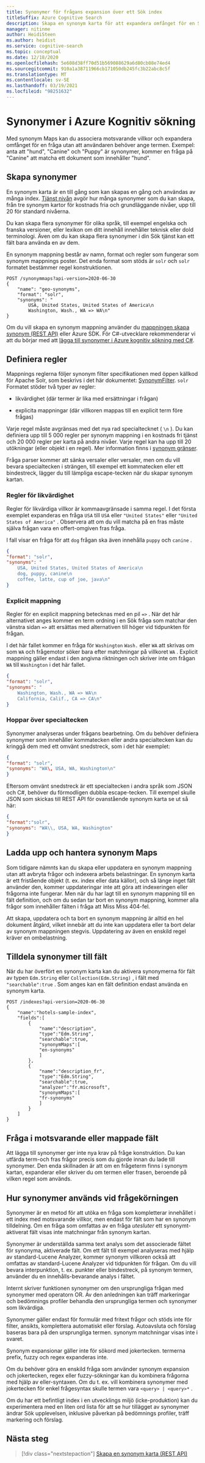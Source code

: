 ```yaml
---
title: Synonymer för frågans expansion över ett Sök index
titleSuffix: Azure Cognitive Search
description: Skapa en synonym karta för att expandera omfånget för en Sök fråga på ett Azure Kognitiv sökning-index. Omfattningen utökas för att inkludera motsvarande termer som du anger i en lista.
manager: nitinme
author: HeidiSteen
ms.author: heidist
ms.service: cognitive-search
ms.topic: conceptual
ms.date: 12/18/2020
ms.openlocfilehash: 5e608d38ff70d51b569088629a6d80cb08e74ed4
ms.sourcegitcommit: 910a1a38711966cb171050db245fc3b22abc8c5f
ms.translationtype: MT
ms.contentlocale: sv-SE
ms.lasthandoff: 03/19/2021
ms.locfileid: "98251632"
---
```

# <a name="synonyms-in-azure-cognitive-search"></a>Synonymer i Azure Kognitiv sökning

Med synonym Maps kan du associera motsvarande villkor och expandera omfånget för en fråga utan att användaren behöver ange termen. Exempel: anta att "hund", "Canine" och "Puppy" är synonymer, kommer en fråga på "Canine" att matcha ett dokument som innehåller "hund".

## <a name="create-synonyms"></a>Skapa synonymer

En synonym karta är en till gång som kan skapas en gång och användas av många index. [Tjänst nivån](search-limits-quotas-capacity.md#synonym-limits) avgör hur många synonymer som du kan skapa, från tre synonym kartor för kostnads fria och grundläggande nivåer, upp till 20 för standard nivåerna. 

Du kan skapa flera synonymer för olika språk, till exempel engelska och franska versioner, eller lexikon om ditt innehåll innehåller teknisk eller dold terminologi. Även om du kan skapa flera synonymer i din Sök tjänst kan ett fält bara använda en av dem.

En synonym mappning består av namn, format och regler som fungerar som synonym mappnings poster. Det enda format som stöds är `solr` och `solr` formatet bestämmer regel konstruktionen.

```http
POST /synonymmaps?api-version=2020-06-30
{
    "name": "geo-synonyms",
    "format": "solr",
    "synonyms": "
        USA, United States, United States of America\n
        Washington, Wash., WA => WA\n"
}
```

Om du vill skapa en synonym mappning använder du [mappningen skapa synonym (REST API)](/rest/api/searchservice/create-synonym-map) eller Azure SDK. För C#-utvecklare rekommenderar vi att du börjar med att [lägga till synonymer i Azure kognitiv sökning med C#](search-synonyms-tutorial-sdk.md).

## <a name="define-rules"></a>Definiera regler

Mappnings reglerna följer synonym filter specifikationen med öppen källkod för Apache Solr, som beskrivs i det här dokumentet: [SynonymFilter](https://cwiki.apache.org/confluence/display/solr/Filter+Descriptions#FilterDescriptions-SynonymFilter). `solr` Formatet stöder två typer av regler:

+ likvärdighet (där termer är lika med ersättningar i frågan)

+ explicita mappningar (där villkoren mappas till en explicit term före frågas)

Varje regel måste avgränsas med det nya rad specialtecknet ( `\n` ). Du kan definiera upp till 5 000 regler per synonym mappning i en kostnads fri tjänst och 20 000 regler per karta på andra nivåer. Varje regel kan ha upp till 20 utökningar (eller objekt i en regel). Mer information finns i [synonym gränser](search-limits-quotas-capacity.md#synonym-limits).

Fråga parser kommer att sänka versaler eller versaler, men om du vill bevara specialtecken i strängen, till exempel ett kommatecken eller ett bindestreck, lägger du till lämpliga escape-tecken när du skapar synonym kartan.

### <a name="equivalency-rules"></a>Regler för likvärdighet

Regler för likvärdiga villkor är kommaavgränsade i samma regel. I det första exemplet expanderas en fråga `USA` till `USA` eller `"United States"` eller `"United States of America"` . Observera att om du vill matcha på en fras måste själva frågan vara en offert-omgiven fras fråga.

I fall visar en fråga för att `dog` frågan ska även innehålla `puppy` och `canine` .

```json
{
"format": "solr",
"synonyms": "
    USA, United States, United States of America\n
    dog, puppy, canine\n
    coffee, latte, cup of joe, java\n"
}
```

### <a name="explicit-mapping"></a>Explicit mappning

Regler för en explicit mappning betecknas med en pil `=>` . När det här alternativet anges kommer en term ordning i en Sök fråga som matchar den vänstra sidan `=>` att ersättas med alternativen till höger vid tidpunkten för frågan.

I det här fallet kommer en fråga för `Washington` `Wash.` eller `WA` att skrivas om som `WA` och frågemotor söker bara efter matchningar på villkoret `WA` . Explicit mappning gäller endast i den angivna riktningen och skriver inte om frågan `WA` till `Washington` i det här fallet.

```json
{
"format": "solr",
"synonyms": "
    Washington, Wash., WA => WA\n
    California, Calif., CA => CA\n"
}
```

### <a name="escaping-special-characters"></a>Hoppar över specialtecken

Synonymer analyseras under frågans bearbetning. Om du behöver definiera synonymer som innehåller kommatecken eller andra specialtecken kan du kringgå dem med ett omvänt snedstreck, som i det här exemplet:

```json
{
"format": "solr",
"synonyms": "WA\, USA, WA, Washington\n"
}
```

Eftersom omvänt snedstreck är ett specialtecken i andra språk som JSON och C#, behöver du förmodligen dubbla escape-tecken. Till exempel skulle JSON som skickas till REST API för ovanstående synonym karta se ut så här:

```json
{
"format":"solr",
"synonyms": "WA\\, USA, WA, Washington"
}
```

## <a name="upload-and-manage-synonym-maps"></a>Ladda upp och hantera synonym Maps

Som tidigare nämnts kan du skapa eller uppdatera en synonym mappning utan att avbryta frågor och indexera arbets belastningar. En synonym karta är ett fristående objekt (t. ex. index eller data källor), och så länge inget fält använder den, kommer uppdateringar inte att göra att indexeringen eller frågorna inte fungerar. Men när du har lagt till en synonym mappning till en fält definition, och om du sedan tar bort en synonym mappning, kommer alla frågor som innehåller fälten i fråga att Miss Miss 404-fel.

Att skapa, uppdatera och ta bort en synonym mappning är alltid en hel dokument åtgärd, vilket innebär att du inte kan uppdatera eller ta bort delar av synonym mappningen stegvis. Uppdatering av även en enskild regel kräver en ombelastning.

## <a name="assign-synonyms-to-fields"></a>Tilldela synonymer till fält

När du har överfört en synonym karta kan du aktivera synonymerna för fält av typen `Edm.String` eller `Collection(Edm.String)` , i fält med `"searchable":true` . Som anges kan en fält definition endast använda en synonym karta.

```http
POST /indexes?api-version=2020-06-30
{
    "name":"hotels-sample-index",
    "fields":[
        {
            "name":"description",
            "type":"Edm.String",
            "searchable":true,
            "synonymMaps":[
            "en-synonyms"
            ]
        },
        {
            "name":"description_fr",
            "type":"Edm.String",
            "searchable":true,
            "analyzer":"fr.microsoft",
            "synonymMaps":[
            "fr-synonyms"
            ]
        }
    ]
}
```

## <a name="query-on-equivalent-or-mapped-fields"></a>Fråga i motsvarande eller mappade fält

Att lägga till synonymer ger inte nya krav på fråge konstruktion. Du kan utfärda term-och fras frågor precis som du gjorde innan du lade till synonymer. Den enda skillnaden är att om en frågeterm finns i synonym kartan, expanderar eller skriver du om termen eller frasen, beroende på vilken regel som används.

## <a name="how-synonyms-are-used-during-query-execution"></a>Hur synonymer används vid frågekörningen

Synonymer är en metod för att utöka en fråga som kompletterar innehållet i ett index med motsvarande villkor, men endast för fält som har en synonym tilldelning. Om en fråga som omfattas av en fråga *utesluter* ett synonymt-aktiverat fält visas inte matchningar från synonym kartan.

Synonymer är underställda samma text analys som det associerade fältet för synonyma, aktiverade fält. Om ett fält till exempel analyseras med hjälp av standard-Lucene Analyzer, kommer synonym villkoren också att omfattas av standard-Lucene Analyzer vid tidpunkten för frågan. Om du vill bevara interpunktion, t. ex. punkter eller bindestreck, på synonym termen, använder du en innehålls-bevarande analys i fältet.

Internt skriver funktionen synonymer om den ursprungliga frågan med synonymer med operatorn OR. Av den anledningen kan träff markeringar och bedömnings profiler behandla den ursprungliga termen och synonymer som likvärdiga.

Synonymer gäller endast för formulär med fritext frågor och stöds inte för filter, ansikts, komplettera automatiskt eller förslag. Autoavsluta och förslag baseras bara på den ursprungliga termen. synonym matchningar visas inte i svaret.

Synonym expansionar gäller inte för sökord med jokertecken. termerna prefix, fuzzy och regex expanderas inte.

Om du behöver göra en enskild fråga som använder synonym expansion och jokertecken, regex eller fuzzy-sökningar kan du kombinera frågorna med hjälp av eller-syntaxen. Om du t. ex. vill kombinera synonymer med jokertecken för enkel frågesyntax skulle termen vara `<query> | <query>*` .

Om du har ett befintligt index i en utvecklings miljö (icke-produktion) kan du experimentera med en liten ord lista för att se hur tillägget av synonymer ändrar Sök upplevelsen, inklusive påverkan på bedömnings profiler, träff markering och förslag.

## <a name="next-steps"></a>Nästa steg

> [!div class="nextstepaction"]
> [Skapa en synonym karta (REST API)](/rest/api/searchservice/create-synonym-map)